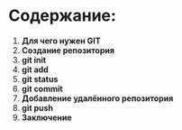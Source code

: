 # Содержание:

1. **Для чего нужен GIT**
2. **Создание репозитория**
3. **git init**
4. **git add**
5. **git status**
6. **git commit**
7. **Добавление удалённого репозитория**
8. **git push**
9. **Заключение**
